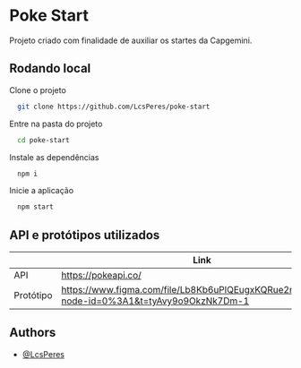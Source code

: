
# Poke Start

Projeto criado com finalidade de auxiliar os startes da Capgemini.


## Rodando local

Clone o projeto

```bash
  git clone https://github.com/LcsPeres/poke-start
```

Entre na pasta do projeto

```bash
  cd poke-start
```

Instale as dependências

```bash
  npm i
```

Inicie a aplicação

```bash
  npm start
```

## API e protótipos utilizados

|              | Link                                                                |
| ----------------- | ------------------------------------------------------------------ |
| API | https://pokeapi.co/ |
| Protótipo | https://www.figma.com/file/Lb8Kb6uPlQEugxKQRue2r8/Pokedex?node-id=0%3A1&t=tyAvy9o9OkzNk7Dm-1 |


## Authors

- [@LcsPeres](https://www.github.com/LcsPeres)

